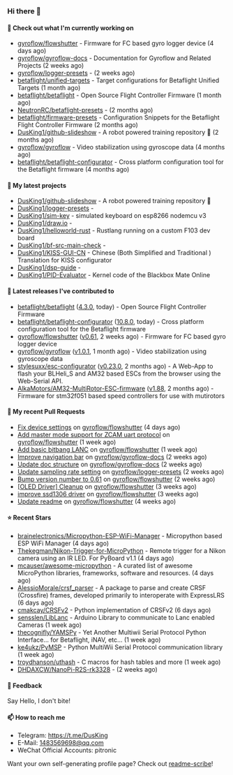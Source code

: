 ### Hi there 👋

#### 👷 Check out what I'm currently working on

- [gyroflow/flowshutter](https://github.com/gyroflow/flowshutter) - Firmware for FC based gyro logger device (4 days ago)
- [gyroflow/gyroflow-docs](https://github.com/gyroflow/gyroflow-docs) - Documentation for Gyroflow and Related Projects (2 weeks ago)
- [gyroflow/logger-presets](https://github.com/gyroflow/logger-presets) -  (2 weeks ago)
- [betaflight/unified-targets](https://github.com/betaflight/unified-targets) - Target configurations for Betaflight Unified Targets (1 month ago)
- [betaflight/betaflight](https://github.com/betaflight/betaflight) - Open Source Flight Controller Firmware (1 month ago)
- [NeutronRC/betaflight-presets](https://github.com/NeutronRC/betaflight-presets) -  (2 months ago)
- [betaflight/firmware-presets](https://github.com/betaflight/firmware-presets) - Configuration Snippets for the Betaflight Flight Controller Firmware (2 months ago)
- [DusKing1/github-slideshow](https://github.com/DusKing1/github-slideshow) - A robot powered training repository :robot: (2 months ago)
- [gyroflow/gyroflow](https://github.com/gyroflow/gyroflow) - Video stabilization using gyroscope data (4 months ago)
- [betaflight/betaflight-configurator](https://github.com/betaflight/betaflight-configurator) - Cross platform configuration tool for the Betaflight firmware (4 months ago)

#### 🌱 My latest projects

- [DusKing1/github-slideshow](https://github.com/DusKing1/github-slideshow) - A robot powered training repository :robot:
- [DusKing1/logger-presets](https://github.com/DusKing1/logger-presets) - 
- [DusKing1/sim-key](https://github.com/DusKing1/sim-key) - simulated keyboard on esp8266 nodemcu v3
- [DusKing1/draw.io](https://github.com/DusKing1/draw.io) - 
- [DusKing1/helloworld-rust](https://github.com/DusKing1/helloworld-rust) - Rustlang running on a custom F103 dev board
- [DusKing1/bf-src-main-check](https://github.com/DusKing1/bf-src-main-check) - 
- [DusKing1/KISS-GUI-CN](https://github.com/DusKing1/KISS-GUI-CN) - Chinese (Both Simplified and Traditional ) Translation for KISS configurator
- [DusKing1/dsp-guide](https://github.com/DusKing1/dsp-guide) - 
- [DusKing1/PID-Evaluator](https://github.com/DusKing1/PID-Evaluator) - Kernel code of the Blackbox Mate Online

#### 🔭 Latest releases I've contributed to

- [betaflight/betaflight](https://github.com/betaflight/betaflight) ([4.3.0](https://github.com/betaflight/betaflight/releases/tag/4.3.0), today) - Open Source Flight Controller Firmware
- [betaflight/betaflight-configurator](https://github.com/betaflight/betaflight-configurator) ([10.8.0](https://github.com/betaflight/betaflight-configurator/releases/tag/10.8.0), today) - Cross platform configuration tool for the Betaflight firmware
- [gyroflow/flowshutter](https://github.com/gyroflow/flowshutter) ([v0.61](https://github.com/gyroflow/flowshutter/releases/tag/v0.61), 2 weeks ago) - Firmware for FC based gyro logger device
- [gyroflow/gyroflow](https://github.com/gyroflow/gyroflow) ([v1.0.1](https://github.com/gyroflow/gyroflow/releases/tag/v1.0.1), 1 month ago) - Video stabilization using gyroscope data
- [stylesuxx/esc-configurator](https://github.com/stylesuxx/esc-configurator) ([v0.23.0](https://github.com/stylesuxx/esc-configurator/releases/tag/v0.23.0), 2 months ago) - A Web-App to flash your BLHeli_S and AM32 based ESCs from the browser using the Web-Serial API.
- [AlkaMotors/AM32-MultiRotor-ESC-firmware](https://github.com/AlkaMotors/AM32-MultiRotor-ESC-firmware) ([v1.88](https://github.com/AlkaMotors/AM32-MultiRotor-ESC-firmware/releases/tag/v1.88), 2 months ago) - Firmware for stm32f051 based speed controllers for use with mutirotors

#### 🔨 My recent Pull Requests

- [Fix device settings](https://github.com/gyroflow/flowshutter/pull/135) on [gyroflow/flowshutter](https://github.com/gyroflow/flowshutter) (4 days ago)
- [Add master mode support for ZCAM uart protocol](https://github.com/gyroflow/flowshutter/pull/134) on [gyroflow/flowshutter](https://github.com/gyroflow/flowshutter) (1 week ago)
- [Add basic bitbang LANC](https://github.com/gyroflow/flowshutter/pull/133) on [gyroflow/flowshutter](https://github.com/gyroflow/flowshutter) (1 week ago)
- [Improve navigation bar](https://github.com/gyroflow/gyroflow-docs/pull/10) on [gyroflow/gyroflow-docs](https://github.com/gyroflow/gyroflow-docs) (2 weeks ago)
- [Update doc structure](https://github.com/gyroflow/gyroflow-docs/pull/9) on [gyroflow/gyroflow-docs](https://github.com/gyroflow/gyroflow-docs) (2 weeks ago)
- [Update sampling rate setting](https://github.com/gyroflow/logger-presets/pull/16) on [gyroflow/logger-presets](https://github.com/gyroflow/logger-presets) (2 weeks ago)
- [Bump version number to 0.61](https://github.com/gyroflow/flowshutter/pull/132) on [gyroflow/flowshutter](https://github.com/gyroflow/flowshutter) (2 weeks ago)
- [[OLED Driver] Cleanup](https://github.com/gyroflow/flowshutter/pull/131) on [gyroflow/flowshutter](https://github.com/gyroflow/flowshutter) (3 weeks ago)
- [improve ssd1306 driver](https://github.com/gyroflow/flowshutter/pull/130) on [gyroflow/flowshutter](https://github.com/gyroflow/flowshutter) (3 weeks ago)
- [Update readme](https://github.com/gyroflow/flowshutter/pull/129) on [gyroflow/flowshutter](https://github.com/gyroflow/flowshutter) (4 weeks ago)

#### ⭐ Recent Stars

- [brainelectronics/Micropython-ESP-WiFi-Manager](https://github.com/brainelectronics/Micropython-ESP-WiFi-Manager) - Micropython based ESP WiFi Manager (4 days ago)
- [Thekegman/Nikon-Trigger-for-MicroPython](https://github.com/Thekegman/Nikon-Trigger-for-MicroPython) - Remote trigger for a Nikon camera using an IR LED. For PyBoard v1.1 (4 days ago)
- [mcauser/awesome-micropython](https://github.com/mcauser/awesome-micropython) - A curated list of awesome MicroPython libraries, frameworks, software and resources. (4 days ago)
- [AlessioMorale/crsf_parser](https://github.com/AlessioMorale/crsf_parser) - A package to parse and create CRSF (Crossfire) frames, developed primarily to interoperate with ExpressLRS (6 days ago)
- [cmakcay/CRSFv2](https://github.com/cmakcay/CRSFv2) - Python implementation of CRSFv2 (6 days ago)
- [sensslen/LibLanc](https://github.com/sensslen/LibLanc) - Arduino Library to communicate to Lanc enabled Cameras (1 week ago)
- [thecognifly/YAMSPy](https://github.com/thecognifly/YAMSPy) - Yet Another Multiwii Serial Protocol Python Interface... for Betaflight, iNAV, etc... (1 week ago)
- [ke4ukz/PyMSP](https://github.com/ke4ukz/PyMSP) - Python MultiWii Serial Protocol communication library (1 week ago)
- [troydhanson/uthash](https://github.com/troydhanson/uthash) - C macros for hash tables and more (1 week ago)
- [DHDAXCW/NanoPi-R2S-rk3328](https://github.com/DHDAXCW/NanoPi-R2S-rk3328) -  (2 weeks ago)

#### 💬 Feedback

Say Hello, I don't bite!

#### 📫 How to reach me

- Telegram: https://t.me/DusKing
- E-Mail: 1483569698@qq.com
- WeChat Official Accounts: pitronic

Want your own self-generating profile page? Check out [readme-scribe](https://github.com/muesli/readme-scribe)!
